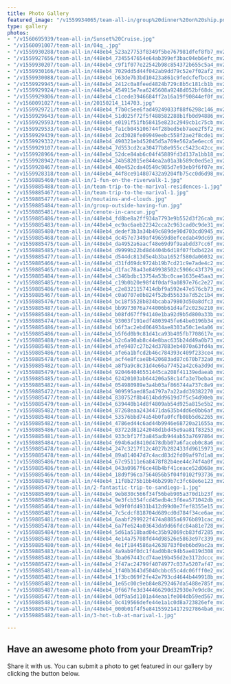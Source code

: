 ```yaml
---
title: Photo Gallery
featured_image: "/v1559934065/team-all-in/group%20dinner%20on%20ship.png"
type: gallery
photos:
- "/v1560695939/team-all-in/Sunset%20Cruise.jpg"
- "/v1560091007/team-all-in/04q_.jpg"
- "/v1559930288/team-all-in/448eb4_523a27753f8349f5be767981dfef8fb7_mv2_d_3264_2448_s_4_2.jpg"
- "/v1559927656/team-all-in/448eb4_7345547654e64ab399ef3bac04eb6efc_mv2_d_4200_3000_s_4_2.jpg"
- "/v1559930207/team-all-in/448eb4_c9f1f077e22542b98c854372b655c5a4_mv2_d_2149_2326_s_2-1.jpg"
- "/v1559930166/team-all-in/448eb4_7029dd5d44f042ab9dd79c52e7f02af2_mv2_d_3264_2448_s_4_2.jpg"
- "/v1559930088/team-all-in/448eb4_b63de7b3bd10423a861c9fedcfefbcc8_mv2_d_5312_2988_s_4_2.jpg"
- "/v1559929945/team-all-in/448eb4_2412c0a8feed4824b729c8b5c181cb1b_mv2_d_5312_2988_s_4_2.jpg"
- "/v1559929924/team-all-in/448eb4_454915e7ea6245608a9248d052bf68dc_mv2_d_2448_3264_s_4_2.jpg"
- "/v1559929806/team-all-in/448eb4_c1cede3946684ff2a16a19f90844ef0f_mv2_d_3264_2448_s_4_2.jpg"
- "/v1560091027/team-all-in/20150214_114703.jpg"
- "/v1559929721/team-all-in/448eb4_f7b0c5ee6fad49249033f88f6298c146_mv2_d_3264_2448_s_4_2.jpg"
- "/v1559929643/team-all-in/448eb4_51d025f72f5f488582288b1fb0d94886_mv2.jpg"
- "/v1559929593/team-all-in/448eb4_e0191f51fb58415e823c2949cb1c75cb_mv2_d_2448_3264_s_4_2.jpg"
- "/v1559929533/team-all-in/448eb4_fa1cb045106744f28bed5eb7aee2f5f2_mv2_d_2404_2080_s_2.jpg"
- "/v1559929439/team-all-in/448eb4_2cd3028fe09949eebc558f2ae2f8cde1_mv2_d_1569_1942_s_2.jpg"
- "/v1559929332/team-all-in/448eb4_490321eb452045d5a769e562a5e6ecc6_mv2_d_5312_2988_s_4_2.jpg"
- "/v1559929107/team-all-in/448eb4_7d553cd2ca30477b8e955cc5423c42cc_mv2_d_3264_1836_s_2.jpg"
- "/v1559928966/team-all-in/448eb4_52dce84ab6c04f45889fd3d137a1bb18_mv2_d_2988_5312_s_4_2.jpg"
- "/v1559928942/team-all-in/448eb4_24b582015e844ea2a01a3b589c0ed5e3_mv2_d_2988_5312_s_4_2-1.jpg"
- "/v1559928467/team-all-in/448eb4_40e452cda40549c985d7e93eb9f6f07e_mv2_d_5312_2988_s_4_2-1.jpg"
- "/v1559928318/team-all-in/448eb4_44f8ce914807432a9204fb75cc0d6d98_mv2_d_5312_2988_s_4_2.jpg"
- "/v1559885460/team-all-in/1-fun-on-the-riverwalk-1.jpg"
- "/v1559885488/team-all-in/team-trip-to-the-marival-residences-1.jpg"
- "/v1559885467/team-all-in/team-trip-to-the-marival-1.jpg"
- "/v1559885477/team-all-in/moutains-and-clouds.jpg"
- "/v1559885484/team-all-in/group-outside-having-fun.jpg"
- "/v1559885481/team-all-in/cenote-in-cancun.jpg"
- "/v1559885486/team-all-in/448eb4_fd8be8a2ff934a7793e9b552d3f26cab_mv2_d_4208_3120_s_4_2.jpg"
- "/v1559885483/team-all-in/448eb4_ec9ac6aeb22342cca2c963cad0c9de31_mv2_d_2988_5312_s_4_2.jpg"
- "/v1559885480/team-all-in/448eb4_dedef3b3a34b49c689de90d703cd0945_mv2_d_4000_6000_s_4_2.jpg"
- "/v1559885468/team-all-in/448eb4_dc457e7349af49659d8efcedab49dc69_mv2.jpg"
- "/v1559885475/team-all-in/448eb4_da4952a6aacf48e69d9f9aabdd37cc6f_mv2_d_2703_1850_s_2.jpg"
- "/v1559885485/team-all-in/448eb4_d9999b22bd8d4404b6d18f07fbdb4224_mv2_d_3872_2592_s_4_2.jpg"
- "/v1559885477/team-all-in/448eb4_d544dc813d5e4b3ba1652f580da06032_mv2_d_5312_2988_s_4_2.jpg"
- "/v1559885466/team-all-in/448eb4_d31fd69dc9724b19b7cd21c9e7ade4c2_mv2.jpg"
- "/v1559885465/team-all-in/448eb4_d1fac78a43e849938502c5906c43f379_mv2.jpg"
- "/v1559885484/team-all-in/448eb4_c346bdbc13754a53bc0cae1635e45aa3_mv2_d_1952_2341_s_2.jpg"
- "/v1559885485/team-all-in/448eb4_c19b0b20e98f4f0daf9a0897e76c2e27_mv2_d_3264_2448_s_4_2.jpg"
- "/v1559885486/team-all-in/448eb4_c2e8321157414dbf9a592e47e576cb73_mv2_d_2988_5312_s_4_2.jpg"
- "/v1559885467/team-all-in/448eb4_c0a0707e0b824f52bd55633a7d52c1b4_mv2.jpg"
- "/v1559885476/team-all-in/448eb4_bc18f5528b834bcaba79803d50a8dfc3_mv2_d_2657_1936_s_2.jpg"
- "/v1559885487/team-all-in/448eb4_bb9973076a744006b61d4af2c023e210_mv2_d_5312_2988_s_4_2.jpg"
- "/v1559885484/team-all-in/448eb4_b08fd67ff94140e1ba92d9b5d800a33b_mv2_d_3264_2448_s_4_2.jpg"
- "/v1559885474/team-all-in/448eb4_93003f191edf4803945fe64be0196b34_mv2_d_6000_4000_s_4_2.jpg"
- "/v1559885486/team-all-in/448eb4_b6f3ac2ebd064934ae8303a50c1e4a06_mv2_d_3264_2448_s_4_2.jpg"
- "/v1559885486/team-all-in/448eb4_b5f6d0b9c81d41ca93b405fb7708617e_mv2_d_3264_1952_s_2.jpg"
- "/v1559885488/team-all-in/448eb4_b2c6a90ab8c44e8bac635b24d49a0b73_mv2_d_6000_3173_s_4_2.jpg"
- "/v1559885485/team-all-in/448eb4_afe9407c27b24d37883eb4070a63fd4a_mv2_d_5312_2988_s_4_2.jpg"
- "/v1559885486/team-all-in/448eb4_afe6a1bfcd2b46c784393c409f233ce4_mv2_d_4608_3456_s_4_2.jpg"
- "/v1559885478/team-all-in/448eb4_acf4e8fcae8b420683ad87c670b732a0_mv2_d_3508_3024_s_4_2.jpg"
- "/v1559885482/team-all-in/448eb4_a8f9a9c8c31d4e66a77452a42c6a3d9d_mv2_d_3264_2448_s_4_2.jpg"
- "/v1559885479/team-all-in/448eb4_920464046551445ca208f41139edaeab_mv2_d_4000_6000_s_4_2.jpg"
- "/v1559885485/team-all-in/448eb4_62420103ab644206a58c14fa3e7beba4_mv2_d_3264_1952_s_2.jpg"
- "/v1559885482/team-all-in/448eb4_054980989e3a4b03af866744a737c8e9_mv2_d_5312_2988_s_4_2.jpg"
- "/v1559885472/team-all-in/448eb4_909595aed85a4797a7a22add39382270_mv2.jpg"
- "/v1559885477/team-all-in/448eb4_830752f8b4614bdd9619d7f5c54d90eb_mv2_d_3874_2673_s_4_2.jpg"
- "/v1559885479/team-all-in/448eb4_639440b14d8f4809ab54d925a815e5b2_mv2_d_3696_2448_s_4_2.jpg"
- "/v1559885482/team-all-in/448eb4_87268eaa2434471da635b4dd6e0bb6af_mv2_d_3264_2448_s_4_2.jpg"
- "/v1559885484/team-all-in/448eb4_53576bbd74a54b0fa0fcfb08b5d62265_mv2_d_3024_4032_s_4_2.jpg"
- "/v1559885482/team-all-in/448eb4_4786ed44c6ad44b9946e68720a21655a_mv2_d_3024_4032_s_4_2.jpg"
- "/v1559885486/team-all-in/448eb4_03722d81242048d1bd45e9aa81f83253_mv2_d_2988_5312_s_4_2.jpg"
- "/v1559885481/team-all-in/448eb4_933cbf17f3a845adb944ab53a7697864_mv2_d_5184_3456_s_4_2.jpg"
- "/v1559885484/team-all-in/448eb4_694b6ad8410d478dbb07a6faceb0c8a6_mv2_d_3264_1952_s_2.jpg"
- "/v1559885478/team-all-in/448eb4_247c3217f12c4027b282433fd9615973_mv2_d_3696_2448_s_4_2.jpg"
- "/v1559885478/team-all-in/448eb4_89a814047d7c4acd83d2fd09af97d1a8_mv2_d_2717_2038_s_2.jpg"
- "/v1559885486/team-all-in/448eb4_67c95111e6a8478f82b4ee44c74f4a0f_mv2_d_4608_3456_s_4_2.jpg"
- "/v1559885486/team-all-in/448eb4_043a0967f6ce48b4bf41ceace52d068e_mv2_d_5312_2988_s_4_2.jpg"
- "/v1559885466/team-all-in/448eb4_18d9f96ca7564056b5f04f0102f93736_mv2.jpg"
- "/v1559885487/team-all-in/448eb4_11f8b275b1bb46b299b7c3fc68e6e123_mv2_d_4000_6000_s_4_2.jpg"
- "/v1559885479/team-all-in/2-fantastic-trip-to-sandiego-1.jpg"
- "/v1559885469/team-all-in/448eb4_9eb830c566f34f56beb905a370d1b23f_mv2.jpg"
- "/v1559885480/team-all-in/448eb4_9e3fcb354fcd45edb4c3f6ea571042db_mv2_d_3696_2448_s_4_2.jpg"
- "/v1559885464/team-all-in/448eb4_9d9f0fd4931b412d99d0e7fef8355e15_mv2.jpg"
- "/v1559885487/team-all-in/448eb4_7c5cdcf818704d689cd0d784f34ce6ae_mv2_d_4032_2268_s_2.jpg"
- "/v1559885481/team-all-in/448eb4_6aabf299922f474a8885a6976b891cac_mv2_d_1952_3264_s_2.jpg"
- "/v1559885478/team-all-in/448eb4_6a7fe624a03643da9d66fdc84a81e728_mv2_d_1622_3083_s_2.jpg"
- "/v1559885484/team-all-in/448eb4_5d61a518bad04c35b92069cb83fd7285_mv2_d_3264_1952_s_2.jpg"
- "/v1559885487/team-all-in/448eb4_4e14a75708fd44d98526e5863e97c339_mv2_d_5312_2988_s_4_2.jpg"
- "/v1559885480/team-all-in/448eb4_4e1f1844586a42638783f0eb6bd9ac2a_mv2.jpg"
- "/v1559885483/team-all-in/448eb4_4a9ab9f0dc1f4ad0b8c94b5ae819d308_mv2_d_1952_3264_s_2.jpg"
- "/v1559885482/team-all-in/448eb4_3ba067443cd74ae19b456d2e3172dccc_mv2_d_3264_1952_s_2.jpg"
- "/v1559885472/team-all-in/448eb4_2f47ac24799f4074977c037a5207af47_mv2_d_6000_4000_s_4_2.jpg"
- "/v1559885481/team-all-in/448eb4_1f40b3643d5040cbbc65c4dc06fff0e2_mv2_d_4000_6000_s_4_2.jpg"
- "/v1559885482/team-all-in/448eb4_1f3bc069f2fe42e793cd4644b449918b_mv2_d_2988_5312_s_4_2.jpg"
- "/v1559885482/team-all-in/448eb4_1e65c00c9eb84e8292467da5488e785f_mv2_d_3696_2448_s_4_2.jpg"
- "/v1559885487/team-all-in/448eb4_0f667fe3d344466290d32930e7e9dc8c_mv2_d_1952_3264_s_2.jpg"
- "/v1559885477/team-all-in/448eb4_0df9a5d1101a44eaa1fe004db59ed567_mv2_d_1952_3264_s_2.jpg"
- "/v1559885481/team-all-in/448eb4_0c419566defe44e1a1c0d8a723826efe_mv2_d_2338_1700_s_2.jpg"
- "/v1559885479/team-all-in/448eb4_000b01f4f5e841559214172927864ba6_mv2_d_3696_2448_s_4_2.jpg"
- "/v1559885482/team-all-in/3-hot-tub-at-marival-1.jpg"

---
```

## Have an awesome photo from your DreamTrip?

Share it with us. You can submit a photo to get featured in our gallery by clicking the button below.